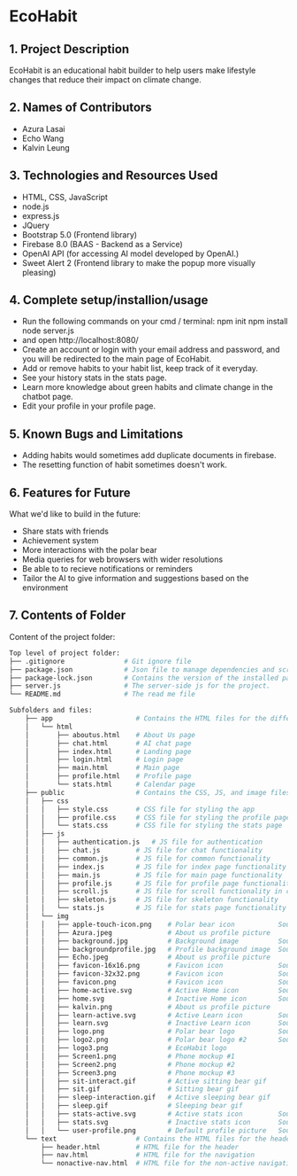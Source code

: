 # EcoHabit

## 1. Project Description
EcoHabit is an educational habit builder to help users make lifestyle changes that reduce their impact on climate change.

## 2. Names of Contributors
* Azura Lasai 
* Echo Wang 
* Kalvin Leung 
	
## 3. Technologies and Resources Used
* HTML, CSS, JavaScript
* node.js
* express.js
* JQuery
* Bootstrap 5.0 (Frontend library)
* Firebase 8.0 (BAAS - Backend as a Service)
* OpenAI API (for accessing AI model developed by OpenAI.)
* Sweet Alert 2 (Frontend library to make the popup more visually pleasing)

## 4. Complete setup/installion/usage
* Run the following commands on your cmd / terminal:
     npm init
     npm install
     node server.js
*    and open http://localhost:8080/
* Create an account or login with your email address and password, and you will be redirected to the main page of EcoHabit.
* Add or remove habits to your habit list, keep track of it everyday.
* See your history stats in the stats page.
* Learn more knowledge about green habits and climate change in the chatbot page.
* Edit your profile in your profile page.

## 5. Known Bugs and Limitations
* Adding habits would sometimes add duplicate documents in firebase.
* The resetting function of habit sometimes doesn't work.

## 6. Features for Future
What we'd like to build in the future:
* Share stats with friends
* Achievement system
* More interactions with the polar bear
* Media queries for web browsers with wider resolutions
* Be able to to recieve notifications or reminders
* Tailor the AI to give information and suggestions based on the environment
	
## 7. Contents of Folder
Content of the project folder:
```bash
Top level of project folder: 
├── .gitignore               # Git ignore file
├── package.json             # Json file to manage dependencies and scripts for the project.
├── package-lock.json        # Contains the version of the installed packages
├── server.js                # The server-side js for the project.
└── README.md                # The read me file 

Subfolders and files:
    ├── app                     # Contains the HTML files for the different pages of the app
    │   └── html
    │       ├── aboutus.html    # About Us page
    │       ├── chat.html       # AI chat page
    │       ├── index.html      # Landing page
    │       ├── login.html      # Login page
    │       ├── main.html       # Main page
    │       ├── profile.html    # Profile page
    │       └── stats.html      # Calendar page
    ├── public                  # Contains the CSS, JS, and image files for the app
    │   ├── css
    │   │   ├── style.css       # CSS file for styling the app
    │   │   ├── profile.css     # CSS file for styling the profile page
    │   │   └── stats.css       # CSS file for styling the stats page
    │   ├── js
    │   │   ├── authentication.js   # JS file for authentication
    │   │   ├── chat.js         # JS file for chat functionality
    │   │   ├── common.js       # JS file for common functionality
    │   │   ├── index.js        # JS file for index page functionality
    │   │   ├── main.js         # JS file for main page functionality
    │   │   ├── profile.js      # JS file for profile page functionality
    │   │   ├── scroll.js       # JS file for scroll functionality in chat.html
    │   │   ├── skeleton.js     # JS file for skeleton functionality
    │   │   └── stats.js        # JS file for stats page functionality
    │   └── img
    │   │   ├── apple-touch-icon.png    # Polar bear icon           Source: 
    │   │   ├── Azura.jpeg              # About us profile picture
    │   │   ├── background.jpg          # Background image          Source: https://coolwallpapers.me/2638488-mountains.html
    │   │   ├── backgroundprofile.jpg   # Profile background image  Source: https://coolwallpapers.me/2638488-mountains.html
    │   │   ├── Echo.jpeg               # About us profile picture
    │   │   ├── favicon-16x16.png       # Favicon icon              Source: 
    │   │   ├── favicon-32x32.png       # Favicon icon              Source: 
    │   │   ├── favicon.png             # Favicon icon              Source: 
    │   │   ├── home-active.svg         # Active Home icon          Source: 
    │   │   ├── home.svg                # Inactive Home icon        Source: 
    │   │   ├── kalvin.png              # About us profile picture
    │   │   ├── learn-active.svg        # Active Learn icon         Source: 
    │   │   ├── learn.svg               # Inactive Learn icon       Source: 
    │   │   ├── logo.png                # Polar bear logo           Source: 
    │   │   ├── logo2.png               # Polar bear logo #2        Source: https://vectorified.com/download-image#polar-bear-icon-34.png
    │   │   ├── logo3.png               # EcoHabit logo
    │   │   ├── Screen1.png             # Phone mockup #1
    │   │   ├── Screen2.png             # Phone mockup #2
    │   │   ├── Screen3.png             # Phone mockup #3
    │   │   ├── sit-interact.gif        # Active sitting bear gif
    │   │   ├── sit.gif                 # Sitting bear gif
    │   │   ├── sleep-interaction.gif   # Active sleeping bear gif
    │   │   ├── sleep.gif               # Sleeping bear gif
    │   │   ├── stats-active.svg        # Active stats icon         Source:
    │   │   ├── stats.svg               # Inactive stats icon       Source:     
    │   │   └── user-profile.png        # Default profile picture   Source:
    └── text                    # Contains the HTML files for the header and navigation
        ├── header.html         # HTML file for the header
        ├── nav.html            # HTML file for the navigation
        └── nonactive-nav.html  # HTML file for the non-active navigation
```
